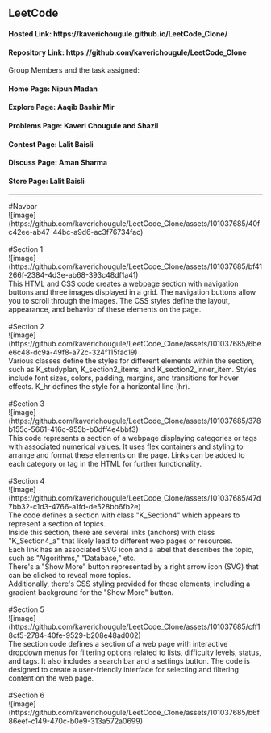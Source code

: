 <h2>LeetCode</h2>
<h4>Hosted Link: https://kaverichougule.github.io/LeetCode_Clone/</h4>
<h4>Repository Link: https://github.com/kaverichougule/LeetCode_Clone</h4>
Group Members and the task assigned: <br>
<h4>Home Page: Nipun Madan</h4> 
<h4>Explore Page: Aaqib Bashir Mir</h4> 
<h4>Problems Page: Kaveri Chougule and Shazil</h4> 
<h4>Contest Page: Lalit Baisli</h4> 
<h4>Discuss Page: Aman Sharma</h4> 
<h4>Store Page: Lalit Baisli</h4> 
<hr>
#Navbar <br>
![image](https://github.com/kaverichougule/LeetCode_Clone/assets/101037685/40fc42ee-ab47-44bc-a9d6-ac3f76734fac)

<br> 
<br>
#Section 1 <br>
![image](https://github.com/kaverichougule/LeetCode_Clone/assets/101037685/bf41266f-2384-4d3e-ab68-393c48df1a41)
<br>
This HTML and CSS code creates a webpage section with navigation buttons and three images displayed in a grid. The navigation buttons allow you to scroll through the images. The CSS styles define the layout, appearance, and behavior of these elements on the page.
<br>
<br>
#Section 2 <br>
![image](https://github.com/kaverichougule/LeetCode_Clone/assets/101037685/6bee6c48-dc9a-49f8-a72c-324f115fac19)
<br>
Various classes define the styles for different elements within the section, such as K_studyplan, K_section2_items, and K_section2_inner_item.
Styles include font sizes, colors, padding, margins, and transitions for hover effects.
K_hr defines the style for a horizontal line (hr).
<br>
<br>
#Section 3 <br>
![image](https://github.com/kaverichougule/LeetCode_Clone/assets/101037685/378b155c-5661-416c-955b-b0dff4e4bbf3)
<br>
This code represents a section of a webpage displaying categories or tags with associated numerical values. It uses flex containers and styling to arrange and format these elements on the page. Links can be added to each category or tag in the HTML for further functionality.
<br>
<br>
#Section 4 <br>
![image](https://github.com/kaverichougule/LeetCode_Clone/assets/101037685/47d7bb32-c1d3-4766-a1fd-de528bb6fb2e)
<br>
The code defines a section with class "K_Section4" which appears to represent a section of topics. <br>
Inside this section, there are several links (anchors) with class "K_Section4_a" that likely lead to different web pages or resources. <br>
Each link has an associated SVG icon and a label that describes the topic, such as "Algorithms," "Database," etc. <br>
There's a "Show More" button represented by a right arrow icon (SVG) that can be clicked to reveal more topics. <br>
Additionally, there's CSS styling provided for these elements, including a gradient background for the "Show More" button. <br>

<br>
#Section 5  <br>
![image](https://github.com/kaverichougule/LeetCode_Clone/assets/101037685/cff18cf5-2784-40fe-9529-b208e48ad002)
<br>
The section code defines a section of a web page with interactive dropdown menus for filtering options related to lists, difficulty levels, status, and tags. It also includes a search bar and a settings button. The code is designed to create a user-friendly interface for selecting and filtering content on the web page.
<br>
<br>
#Section 6 <br>
![image](https://github.com/kaverichougule/LeetCode_Clone/assets/101037685/b6f86eef-c149-470c-b0e9-313a572a0699)

